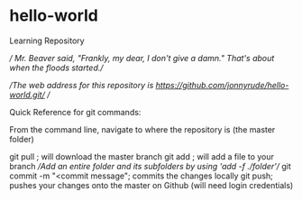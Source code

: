 # hello-world
Learning Repository

*/ Mr. Beaver said, "Frankly, my dear, I don't give a damn." That's about when the floods started./*

*/The web address for this repository is https://github.com/jonnyrude/hello-world.git/ /*

Quick Reference for git commands:

From the command line, navigate to where the repository is (the master folder)

git pull <url>; will download the master branch
git add <filename>; will add a file to your branch
*/Add an entire folder and its subfolders by using 'add -f ./folder'/*
git commit -m "<commit message"; commits the changes locally
git push; pushes your changes onto the master on Github (will need login credentials)
